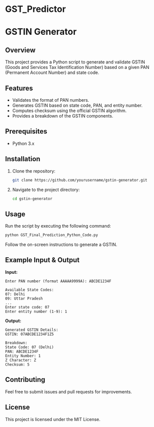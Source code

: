 # GST_Predictor
# GSTIN Generator

## Overview
This project provides a Python script to generate and validate GSTIN (Goods and Services Tax Identification Number) based on a given PAN (Permanent Account Number) and state code.

## Features
- Validates the format of PAN numbers.
- Generates GSTIN based on state code, PAN, and entity number.
- Computes checksum using the official GSTIN algorithm.
- Provides a breakdown of the GSTIN components.

## Prerequisites
- Python 3.x

## Installation
1. Clone the repository:
   ```sh
   git clone https://github.com/yourusername/gstin-generator.git
   ```
2. Navigate to the project directory:
   ```sh
   cd gstin-generator
   ```

## Usage
Run the script by executing the following command:
```sh
python GST_Final_Prediction_Python_Code.py
```
Follow the on-screen instructions to generate a GSTIN.

## Example Input & Output
**Input:**
```
Enter PAN number (format AAAAA9999A): ABCDE1234F

Available State Codes:
07: Delhi
09: Uttar Pradesh
...
Enter state code: 07
Enter entity number (1-9): 1
```

**Output:**
```
Generated GSTIN Details:
GSTIN: 07ABCDE1234F1Z5

Breakdown:
State Code: 07 (Delhi)
PAN: ABCDE1234F
Entity Number: 1
Z Character: Z
Checksum: 5
```

## Contributing
Feel free to submit issues and pull requests for improvements.

## License
This project is licensed under the MIT License.

